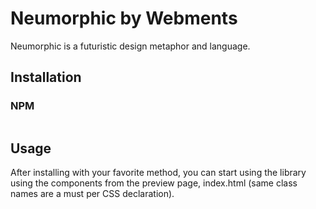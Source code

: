 # Neumorphic by Webments
Neumorphic is a futuristic design metaphor and language. 

## Installation
### NPM
```

```

## Usage
After installing with your favorite method, you can start using the library using the components from the preview page, index.html (same class names are a must per CSS declaration).